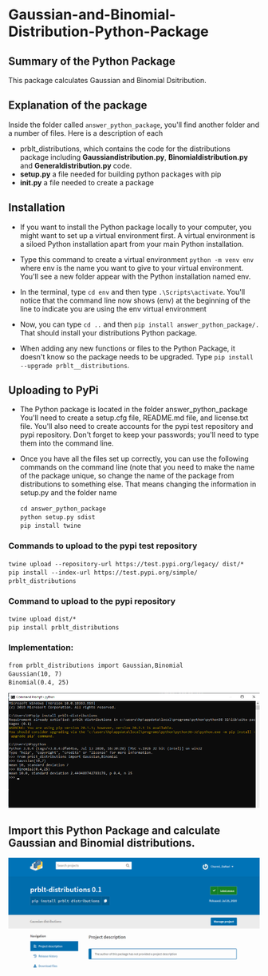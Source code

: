 # Gaussian-and-Binomial-Distribution-Python-Package

## Summary of the Python Package
This package calculates Gaussian and Binomial Dsitribution.

## Explanation of the package
Inside the folder called `answer_python_package`, you'll find another folder and a number of files. Here is a description of each
- prblt_distributions, which contains the code for the distributions package including **Gaussiandistribution.py**, **Binomialdistribution.py** and **Generaldistribution.py** code.
- **setup.py** a file needed for building python packages with pip
- **__init__.py** a file needed to create a package

## Installation
- If you want to install the Python package locally to your computer, you might want to set up a virtual environment first. A virtual environment is a siloed Python installation apart from your main Python installation. 
- Type this command to create a virtual environment `python -m venv env` where env is the name you want to give to your virtual environment. You'll see a new folder appear with the Python installation named env.
- In the terminal, type `cd env` and then type `.\Scripts\activate`. You'll notice that the command line now shows (env) at the beginning of the line to indicate you are using the env virtual environment
- Now, you can type `cd ..` and then `pip install answer_python_package/.` That should install your distributions Python package.

- When adding any new functions or files to the Python Package, it doesn't know so the package needs to be upgraded. Type `pip install --upgrade prblt__distributions`.

## Uploading to PyPi
- The Python package is located in the folder answer_python_package
You'll need to create a setup.cfg file, README.md file, and license.txt file. You'll also need to create accounts for the pypi test repository and pypi repository. 
Don't forget to keep your passwords; you'll need to type them into the command line.

- Once you have all the files set up correctly, you can use the following commands on the command line (note that you need to make the name of the package unique, so change the name of the package from distributions to something else. That means changing the information in setup.py and the folder name

  `cd answer_python_package` <br />
  `python setup.py sdist` <br />
  `pip install twine` <br />

### Commands to upload to the pypi test repository
  `twine upload --repository-url https://test.pypi.org/legacy/ dist/*` <br />
  `pip install --index-url https://test.pypi.org/simple/ prblt_distributions` <br />

### Command to upload to the pypi repository
  `twine upload dist/*` <br />
  `pip install prblt_distributions` <br />
  
### Implementation:
`from prblt_distributions import Gaussian,Binomial` <br />
`Gaussian(10, 7)` <br />
`Binomial(0.4, 25)` <br />

![Finalize code](https://github.com/Charmi-Daftari/Gaussian-and-Binomial-Distribution-Python-Package/blob/master/finalize.png)
  
## Import this Python Package and calculate Gaussian and Binomial distributions.
![prblt_distributions package on PyPi](https://github.com/Charmi-Daftari/Gaussian-and-Binomial-Distribution-Python-Package/blob/master/prblt_distributions.png)

